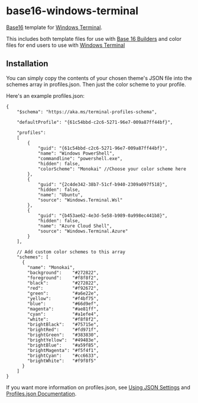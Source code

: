# base16-windows-terminal

[Base16](https://github.com/chriskempson/base16) template for [Windows Terminal](https://github.com/microsoft/terminal). 

This includes both template files for use with [Base 16 Builders](https://github.com/chriskempson/base16#builder-repositories) and color files for end users to use with [Windows Terminal](https://github.com/microsoft/terminal)

## Installation

You can simply copy the contents of your chosen theme's JSON file into the schemes array in profiles.json. Then just the color scheme to your profile.

Here's an example profiles.json:

```
{
    "$schema": "https://aka.ms/terminal-profiles-schema",

    "defaultProfile": "{61c54bbd-c2c6-5271-96e7-009a87ff44bf}",

    "profiles":
    [
		{
            "guid": "{61c54bbd-c2c6-5271-96e7-009a87ff44bf}",
            "name": "Windows PowerShell",
            "commandline": "powershell.exe",
            "hidden": false,
            "colorScheme": "Monokai" //Choose your color scheme here
        },
        {
            "guid": "{2c4de342-38b7-51cf-b940-2309a097f518}",
            "hidden": false,
            "name": "Ubuntu",
            "source": "Windows.Terminal.Wsl"
        },
        {
            "guid": "{b453ae62-4e3d-5e58-b989-0a998ec441b8}",
            "hidden": false,
            "name": "Azure Cloud Shell",
            "source": "Windows.Terminal.Azure"
        }
    ],

    // Add custom color schemes to this array
    "schemes": [
      {
        "name": "Monokai",
        "background":    "#272822",
        "foreground":    "#f8f8f2",
        "black":         "#272822",
        "red":           "#f92672",
        "green":         "#a6e22e",
        "yellow":        "#f4bf75",
        "blue":          "#66d9ef",
        "magenta":       "#ae81ff",
        "cyan":          "#a1efe4",
        "white":         "#f8f8f2",
        "brightBlack":   "#75715e",
        "brightRed":     "#fd971f",
        "brightGreen":   "#383830",
        "brightYellow":  "#49483e",
        "brightBlue":    "#a59f85",
        "brightMagenta": "#f5f4f1",
        "brightCyan":    "#cc6633",
        "brightWhite":   "#f9f8f5"
      }
    ]
}
```

If you want more information on profiles.json, see [Using JSON Settings](https://github.com/microsoft/terminal/blob/master/doc/user-docs/UsingJsonSettings.md) and [Profiles.json Documentation](https://github.com/microsoft/terminal/blob/master/doc/cascadia/SettingsSchema.md#schemes).

